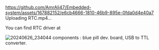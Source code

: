 
https://github.com/AmrAli47/Embedded-system/assets/167882152/e6cb4666-1810-46b9-895e-0fda0d4e40a7
Uploading RTC.mp4…


You can find RTC driver at


![20240626_234044](https://github.com/AmrAli47/Embedded-system/assets/167882152/f9d61fe6-746e-4229-891d-ef19628b703e)
components : blue pill dev. board, USB to TTL converter.
